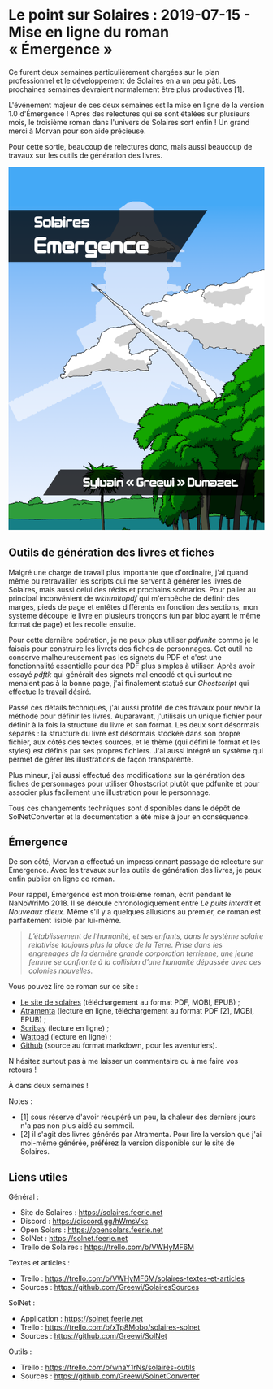 # Le point sur Solaires : 2019-07-15 - Mise en ligne du roman « Émergence »

Ce furent deux semaines particulièrement chargées sur le plan professionnel et le développement de Solaires en a un peu pâti. Les prochaines semaines devraient normalement être plus productives [1].

L'événement majeur de ces deux semaines est la mise en ligne de la version 1.0 d'Émergence ! Après des relectures qui se sont étalées sur plusieurs mois, le troisième roman dans l'univers de Solaires sort enfin ! Un grand merci à Morvan pour son aide précieuse.

Pour cette sortie, beaucoup de relectures donc, mais aussi beaucoup de travaux sur les outils de génération des livres.

![Dessin : Couverture d'Émergence](./illustrations/couverture_emergence.png)

## Outils de génération des livres et fiches

Malgré une charge de travail plus importante que d'ordinaire, j'ai quand même pu retravailler les scripts qui me servent à générer les livres de Solaires, mais aussi celui des récits et prochains scénarios. Pour palier au principal inconvénient de *wkhtmltopdf* qui m'empêche de définir des marges, pieds de page et entêtes différents en fonction des sections, mon système découpe le livre en plusieurs tronçons (un par bloc ayant le même format de page) et les recolle ensuite.

Pour cette dernière opération, je ne peux plus utiliser *pdfunite* comme je le faisais pour construire les livrets des fiches de personnages. Cet outil ne conserve malheureusement pas les signets du PDF et c'est une fonctionnalité essentielle pour des PDF plus simples à utiliser. Après avoir essayé *pdftk* qui générait des signets mal encodé et qui surtout ne menaient pas à la bonne page, j'ai finalement statué sur *Ghostscript* qui effectue le travail désiré.

Passé ces détails techniques, j'ai aussi profité de ces travaux pour revoir la méthode pour définir les livres. Auparavant, j'utilisais un unique fichier pour définir à la fois la structure du livre et son format. Les deux sont désormais séparés : la structure du livre est désormais stockée dans son propre fichier, aux côtés des textes sources, et le thème (qui défini le format et les styles) est définis par ses propres fichiers. J'ai aussi intégré un système qui permet de gérer les illustrations de façon transparente.

Plus mineur, j'ai aussi effectué des modifications sur la génération des fiches de personnages pour utiliser Ghostscript plutôt que pdfunite et pour associer plus facilement une illustration pour le personnage.

Tous ces changements techniques sont disponibles dans le dépôt de SolNetConverter et la documentation a été mise à jour en conséquence.

## Émergence

De son côté, Morvan a effectué un impressionnant passage de relecture sur Émergence. Avec les travaux sur les outils de génération des livres, je peux enfin publier en ligne ce roman. 

Pour rappel, Émergence est mon troisième roman, écrit pendant le NaNoWriMo 2018. Il se déroule chronologiquement entre *Le puits interdit* et *Nouveaux dieux*. Même s'il y a quelques allusions au premier, ce roman est parfaitement lisible par lui-même.

> *L’établissement de l’humanité, et ses enfants, dans le système solaire relativise toujours plus la place de la Terre. Prise dans les engrenages de la dernière grande corporation terrienne, une jeune femme se confronte à la collision d’une humanité dépassée avec ces colonies nouvelles.*

Vous pouvez lire ce roman sur ce site :
* [Le site de solaires](https://solaires.feerie.net/dokuwiki/doku.php?id=media:recits#emergence_roman) (téléchargement au format PDF, MOBI, EPUB) ;
* [Atramenta](https://www.atramenta.net/lire/solaires--emergence/74100) (lecture en ligne, téléchargement au format PDF [2], MOBI, EPUB) ;
* [Scribay](https://www.scribay.com/text/2047097053/solaires---emergence) (lecture en ligne) ;
* [Wattpad](https://www.wattpad.com/story/194095614-solaires-%C3%A9mergence) (lecture en ligne) ;
* [Github](https://github.com/Greewi/SolairesSources/blob/master/R%C3%A9cits/%C3%89mergence/%C3%89mergence.md) (source au format markdown, pour les aventuriers).

N'hésitez surtout pas à me laisser un commentaire ou à me faire vos retours !

À dans deux semaines !

Notes :
* [1] sous réserve d'avoir récupéré un peu, la chaleur des derniers jours n'a pas non plus aidé au sommeil.
* [2] il s'agit des livres générés par Atramenta. Pour lire la version que j'ai moi-même générée, préférez la version disponible sur le site de Solaires.

## Liens utiles

Général :
* Site de Solaires : https://solaires.feerie.net
* Discord : https://discord.gg/hWmsVkc
* Open Solars : https://opensolars.feerie.net
* SolNet : https://solnet.feerie.net
* Trello de Solaires : https://trello.com/b/VWHyMF6M

Textes et articles :
* Trello : https://trello.com/b/VWHyMF6M/solaires-textes-et-articles
* Sources : https://github.com/Greewi/SolairesSources

SolNet :
* Application : https://solnet.feerie.net
* Trello : https://trello.com/b/xTp8Mobo/solaires-solnet
* Sources : https://github.com/Greewi/SolNet

Outils :
* Trello : https://trello.com/b/wnaY1rNs/solaires-outils
* Sources : https://github.com/Greewi/SolnetConverter
